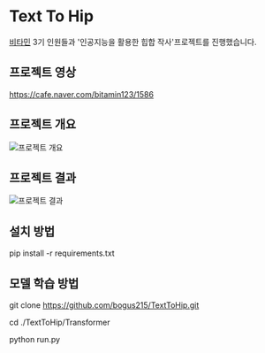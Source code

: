 Text To Hip
=============

[비타민](https://cafe.naver.com/bitamin123) 3기 인원들과 '인공지능을 활용한 힙합 작사'프로젝트를 진행했습니다.   
   
## 프로젝트 영상   
https://cafe.naver.com/bitamin123/1586   
   
## 프로젝트 개요
![프로젝트 개요](https://user-images.githubusercontent.com/41909501/96329702-88b49780-108a-11eb-959b-4f4e649b50f7.jpg)   
   
## 프로젝트 결과
![프로젝트 결과](https://user-images.githubusercontent.com/41909501/96329724-abdf4700-108a-11eb-896a-fd272c2bf1de.jpg)

## 설치 방법
pip install -r requirements.txt

## 모델 학습 방법
git clone https://github.com/bogus215/TextToHip.git

cd ./TextToHip/Transformer

python run.py
